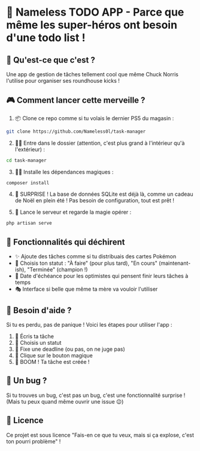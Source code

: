 # 🚀 Nameless TODO APP - Parce que même les super-héros ont besoin d'une todo list !

## 🎯 Qu'est-ce que c'est ?
Une app de gestion de tâches tellement cool que même Chuck Norris l'utilise pour organiser ses roundhouse kicks ! 

## 🎮 Comment lancer cette merveille ?

1. 📦 Clone ce repo comme si tu volais le dernier PS5 du magasin :
```bash
git clone https://github.com/Nameless0l/task-manager
```

2. 🏃‍♂️ Entre dans le dossier (attention, c'est plus grand à l'intérieur qu'à l'extérieur) :
```bash
cd task-manager
```

3. 🧙‍♂️ Installe les dépendances magiques :
```bash
composer install
```

4. 🎁 SURPRISE ! La base de données SQLite est déjà là, comme un cadeau de Noël en plein été ! 
   Pas besoin de configuration, tout est prêt ! 

5. 🚂 Lance le serveur et regarde la magie opérer :
```bash
php artisan serve
```

## 🎨 Fonctionnalités qui déchirent

- ✨ Ajoute des tâches comme si tu distribuais des cartes Pokémon
- 🎯 Choisis ton statut : "À faire" (pour plus tard), "En cours" (maintenant-ish), "Terminée" (champion !)
- 📅 Date d'échéance pour les optimistes qui pensent finir leurs tâches à temps
- 🎭 Interface si belle que même ta mère va vouloir l'utiliser

## 🤔 Besoin d'aide ?

Si tu es perdu, pas de panique ! Voici les étapes pour utiliser l'app :
1. 📝 Écris ta tâche
2. 🎯 Choisis un statut
3. 📅 Fixe une deadline (ou pas, on ne juge pas)
4. 🚀 Clique sur le bouton magique
5. 🎉 BOOM ! Ta tâche est créée !

## 🐛 Un bug ?

Si tu trouves un bug, c'est pas un bug, c'est une fonctionnalité surprise ! 
(Mais tu peux quand même ouvrir une issue 😉)

## 📜 Licence

Ce projet est sous licence "Fais-en ce que tu veux, mais si ça explose, c'est ton pourri problème" !
